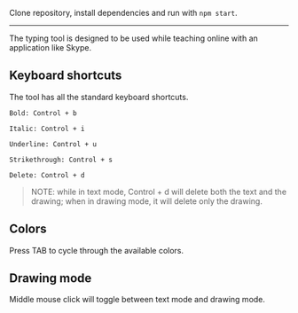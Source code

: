 Clone repository, install dependencies and run with ```npm start```.

---

The typing tool is designed to be used while teaching online with an application like Skype.

## Keyboard shortcuts

The tool has all the standard keyboard shortcuts.

```
Bold: Control + b

Italic: Control + i

Underline: Control + u

Strikethrough: Control + s

Delete: Control + d
```
> NOTE: while in text mode, Control + d will delete both the text and the drawing; when in drawing mode, it will delete only the drawing.

## Colors

Press TAB to cycle through the available colors.

## Drawing mode

Middle mouse click will toggle between text mode and drawing mode.